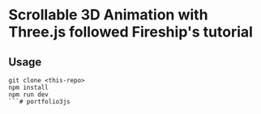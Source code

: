 # Scrollable 3D Animation with Three.js followed Fireship's tutorial


## Usage

```
git clone <this-repo>
npm install
npm run dev
```# portfolio3js
